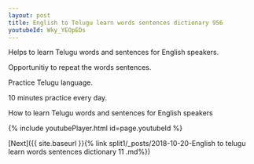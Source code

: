```yaml
---
layout: post
title: English to Telugu learn words sentences dictionary 956 
youtubeId: Wky_YEOpEDs
---
```

 
 
Helps to learn Telugu words and sentences for English speakers.

Opportunitiy to repeat the words sentences. 

Practice Telugu language. 
 
10 minutes practice every day. 
 
How to learn Telugu words and sentences for English speakers 
 
{% include youtubePlayer.html id=page.youtubeId %}
 
 
[Next]({{ site.baseurl }}{% link  split1/_posts/2018-10-20-English to telugu learn words sentences dictionary 11 .md%})
 
